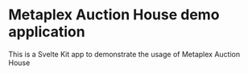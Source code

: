 # Metaplex Auction House demo application

This is a Svelte Kit app to demonstrate the usage of Metaplex Auction House
